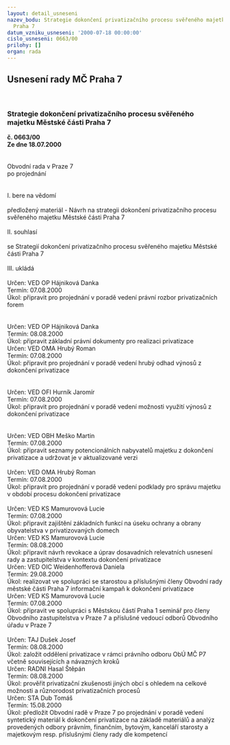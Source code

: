 ```yaml
---
layout: detail_usneseni
nazev_bodu: Strategie dokončení privatizačního procesu svěřeného majetku Městské části
  Praha 7
datum_vzniku_usneseni: '2000-07-18 00:00:00'
cislo_usneseni: 0663/00
prilohy: []
organ: rada
---
```

<div id="ucUsn_pList" class="usn">
	<span><h2>Usnesení rady MČ Praha 7 </h2>
<br></span><div class="standBody">
<span><h3>Strategie dokončení privatizačního procesu svěřeného majetku Městské části Praha 7</h3></span><div class="center">
		<strong>č. 0663/00</strong><br>
	</div>
<div class="center">
		<strong>Ze dne 18.07.2000</strong><br><br>
	</div>     <br>Obvodní rada v Praze 7<br>po projednání<br><br><br>I.	bere na vědomí<br><br> předložený materiál - Návrh na strategii dokončení privatizačního procesu svěřeného majetku Městské části Praha 7<br><br>II.	souhlasí <br><br>se Strategií dokončení privatizačního procesu svěřeného majetku Městské části Praha 7<br><br>III.	ukládá <br><br> Určen:	     	VED OP Hájniková Danka<br>Termín: 07.08.2000<br>Úkol:	připravit pro projednání v poradě vedení právní rozbor privatizačních forem<br> <br><br> Určen:	     	VED OP Hájniková Danka<br>Termín: 08.08.2000<br>Úkol:	připravit základní právní dokumenty pro realizaci privatizace<br>   Určen:	     	VED OMA Hrubý Roman<br>Termín: 07.08.2000<br>Úkol:	připravit pro projednání v poradě vedení hrubý odhad výnosů z dokončení privatizace<br> <br><br> Určen:	     	VED OFI Hurník Jaromír<br>Termín: 07.08.2000<br>Úkol:	připravit pro projednání v poradě vedení možnosti využití výnosů z dokončení privatizace<br> <br><br> Určen:	     	VED OBH Meško Martin<br>Termín: 07.08.2000<br>Úkol:	připravit seznamy potencionálních nabyvatelů majetku z dokončení privatizace a udržovat je v aktualizované verzi<br> <br> Určen:	     	VED OMA Hrubý Roman<br>Termín: 07.08.2000<br>Úkol:	připravit pro projednání v poradě vedení podklady pro správu majetku v období procesu dokončení privatizace<br> <br> Určen:	     	VED KS Mamurovová Lucie<br>Termín: 07.08.2000<br>Úkol:	připravit zajištění základních funkcí na úseku ochrany a obrany obyvatelstva v privatizovaných domech<br>  Určen:	     	VED KS Mamurovová Lucie<br>Termín: 08.08.2000<br>Úkol:	připravit návrh revokace a úprav dosavadních relevatních usnesení rady a zastupitelstva v kontextu dokončení privatizace<br>  Určen:	     	VED OIC Weidenhofferová Daniela<br>Termín: 29.08.2000<br>Úkol:	realizovat ve spolupráci se starostou a příslušnými členy Obvodní rady městské části Praha 7 informační kampaň k dokončení privatizace<br>  Určen:	     	VED KS Mamurovová Lucie<br>Termín: 07.08.2000<br>Úkol:	připravit ve spolupráci s Městskou částí Praha 1 seminář pro členy Obvodního zastupitelstva v Praze 7 a příslušné vedoucí odborů Obvodního úřadu v Praze 7<br> <br> Určen:	     	TAJ Dušek Josef<br>Termín: 08.08.2000<br>Úkol:	založit oddělení privatizace v rámci právního odboru ObÚ MČ P7 včetně souvisejících a návazných kroků<br>  Určen:	     	RADNI Hasal Štěpán<br>Termín: 08.08.2000<br>Úkol:	prověřit privatizační zkušenosti jiných obcí s ohledem na celkové možnosti a různorodost privatizačních procesů<br>  Určen:	     	STA Dub Tomáš<br>Termín: 15.08.2000<br>Úkol:	předložit Obvodní radě v Praze 7 po projednání v poradě vedení syntetický materiál k dokončení privatizace na základě materiálů a analýz provedených odbory právním, finančním, bytovým, kanceláří starosty a majetkovým resp. příslušnými členy rady dle kompetencí<br> </div>
</div>